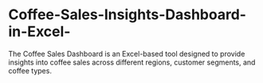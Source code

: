 # Coffee-Sales-Insights-Dashboard-in-Excel-
The Coffee Sales Dashboard is an Excel-based tool designed to provide insights into coffee sales across different regions, customer segments, and coffee types. 
